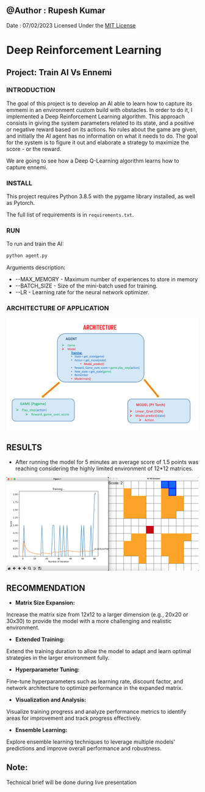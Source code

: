 ## @Author : Rupesh Kumar
Date : 07/02/2023
Licensed Under the [MIT License](LICENSE.md)

# Deep Reinforcement Learning
## Project: Train AI Vs Ennemi

### INTRODUCTION
The goal of this project is to develop an AI able to learn how to capture its emmemi in an environment custom build with obstacles. In order to do it, I implemented a Deep Reinforcement Learning algorithm. This approach consists in giving the system parameters related to its state, and a positive or negative reward based on its actions. No rules about the game are given, and initially the AI agent has no information on what it needs to do. The goal for the system is to figure it out and elaborate a strategy to maximize the score - or the reward.

We are going to see how a Deep Q-Learning algorithm learns how to capture ennemi.

### INSTALL
This project requires Python 3.8.5 with the pygame library installed, as well as Pytorch. 

The full list of requirements is in `requirements.txt`. 

### RUN
To run and train the AI:

```python
python agent.py
```

Arguments description:

- --MAX_MEMORY - Maximum number of experiences to store in memory
- --BATCH_SIZE - Size of the mini-batch used for training.
- --LR - Learning rate for the neural network optimizer.


### ARCHITECTURE OF APPLICATION

<p align="center">
  <img src="Images/Archi.png">
</p>

## RESULTS

- After running the model for 5 minutes an average score of 1.5 points was reaching considering the highly limited environment of 12*12 matrices.

<p align="center">
  <img src="Images/Sample_training.png">
</p>

## RECOMMENDATION

- **Matrix Size Expansion:**

Increase the matrix size from 12x12 to a larger dimension (e.g., 20x20 or 30x30) to provide the model with a more challenging and realistic environment.

- **Extended Training:**

Extend the training duration to allow the model to adapt and learn optimal strategies in the larger environment fully.

- **Hyperparameter Tuning:**

Fine-tune hyperparameters such as learning rate, discount factor, and network architecture to optimize performance in the expanded matrix.

- **Visualization and Analysis:**

Visualize training progress and analyze performance metrics to identify areas for improvement and track progress effectively.

- **Ensemble Learning:**

Explore ensemble learning techniques to leverage multiple models' predictions and improve overall performance and robustness.


## Note:
Technical brief will be done during live presentation